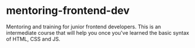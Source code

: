 # mentoring-frontend-dev
Mentoring and training for junior frontend developers. This is an intermediate course that will help you once you've learned the basic syntax of HTML, CSS and JS.
